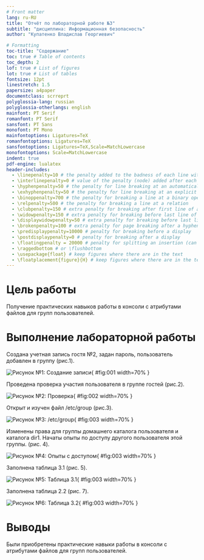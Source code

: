 ```yaml
---
# Front matter
lang: ru-RU
title: "Отчёт по лабораторной работе №3"
subtitle: "дисциплина: Информационная безопасность"
author: "Купатенко Владислав Георгиевич"

# Formatting
toc-title: "Содержание"
toc: true # Table of contents
toc_depth: 2
lof: true # List of figures
lot: true # List of tables
fontsize: 12pt
linestretch: 1.5
papersize: a4paper
documentclass: scrreprt
polyglossia-lang: russian
polyglossia-otherlangs: english
mainfont: PT Serif
romanfont: PT Serif
sansfont: PT Sans
monofont: PT Mono
mainfontoptions: Ligatures=TeX
romanfontoptions: Ligatures=TeX
sansfontoptions: Ligatures=TeX,Scale=MatchLowercase
monofontoptions: Scale=MatchLowercase
indent: true
pdf-engine: lualatex
header-includes:
  - \linepenalty=10 # the penalty added to the badness of each line within a paragraph (no associated penalty node) Increasing the value makes tex try to have fewer lines in the paragraph.
  - \interlinepenalty=0 # value of the penalty (node) added after each line of a paragraph.
  - \hyphenpenalty=50 # the penalty for line breaking at an automatically inserted hyphen
  - \exhyphenpenalty=50 # the penalty for line breaking at an explicit hyphen
  - \binoppenalty=700 # the penalty for breaking a line at a binary operator
  - \relpenalty=500 # the penalty for breaking a line at a relation
  - \clubpenalty=150 # extra penalty for breaking after first line of a paragraph
  - \widowpenalty=150 # extra penalty for breaking before last line of a paragraph
  - \displaywidowpenalty=50 # extra penalty for breaking before last line before a display math
  - \brokenpenalty=100 # extra penalty for page breaking after a hyphenated line
  - \predisplaypenalty=10000 # penalty for breaking before a display
  - \postdisplaypenalty=0 # penalty for breaking after a display
  - \floatingpenalty = 20000 # penalty for splitting an insertion (can only be split footnote in standard LaTeX)
  - \raggedbottom # or \flushbottom
  - \usepackage{float} # keep figures where there are in the text
  - \floatplacement{figure}{H} # keep figures where there are in the text
---
```


# Цель работы

Получение практических навыков работы в консоли с атрибутами файлов для групп пользователей.

# Выполнение лабораторной работы

Создана учетная запись гостя №2, задан пароль, пользователь добавлен в группу (рис.1).

![Рисунок №1: Создание записи](image/1.png){ #fig:001 width=70% }

Проведена проверка участия пользователя в группе гостей (рис.2).

![Рисунок №2: Проверка](image/2.png){ #fig:002 width=70% }

Открыт и изучен файл /etc/group (рис.3).

![Рисунок №3: /etc/group](image/3.png){ #fig:003 width=70% }

Изменены права для группы домашнего каталога пользователя и каталога dir1. Начаты опыты по доступу другого пользователя этой группы. (рис. 4).

![Рисунок №4: Опыты с доступом](image/4.png){ #fig:003 width=70% }

Заполнена таблица 3.1 (рис. 5).

![Рисунок №5: Таблица 3.1](image/5.png){ #fig:003 width=70% }

Заполнена таблица 2.2 (рис. 7).

![Рисунок №6: Таблица 3.2](image/6.png){ #fig:003 width=70% }

# Выводы

Были приобретены практические навыки работы в консоли с атрибутами файлов для групп пользователей.
